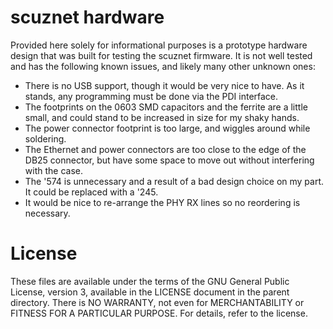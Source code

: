 scuznet hardware
================

Provided here solely for informational purposes is a prototype hardware design
that was built for testing the scuznet firmware. It is not well tested and has
the following known issues, and likely many other unknown ones:

* There is no USB support, though it would be very nice to have. As it stands,
  any programming must be done via the PDI interface.
* The footprints on the 0603 SMD capacitors and the ferrite are a little small,
  and could stand to be increased in size for my shaky hands.
* The power connector footprint is too large, and wiggles around while
  soldering.
* The Ethernet and power connectors are too close to the edge of the DB25
  connector, but have some space to move out without interfering with the case.
* The '574 is unnecessary and a result of a bad design choice on my part. It
  could be replaced with a '245.
* It would be nice to re-arrange the PHY RX lines so no reordering is
  necessary.

# License

These files are available under the terms of the GNU General Public License,
version 3, available in the LICENSE document in the parent directory. There is
NO WARRANTY, not even for MERCHANTABILITY or FITNESS FOR A PARTICULAR PURPOSE.
For details, refer to the license.
